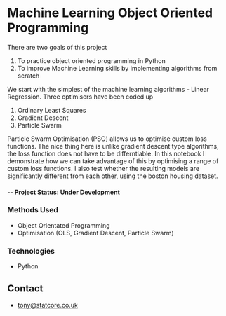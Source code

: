 # Machine Learning Object Oriented Programming
There are two goals of this project 
1) To practice object oriented programming in Python
2) To improve Machine Learning skills by implementing algorithms from scratch

We start with the simplest of the machine learning algorithms - Linear Regression. Three optimisers have been coded up
1) Ordinary Least Squares
2) Gradient Descent
3) Particle Swarm 

Particle Swarm Optimisation (PSO) allows us to optimise custom loss functions. The nice thing here is unlike gradient descent type algorithms, the loss function does not have to be differntiable. In this notebook I demonstrate how we can take advantage of this by optimising a range of custom loss functions. I also test whether the resulting models are significantly different from each other, using the boston housing dataset.



#### -- Project Status: Under Development

### Methods Used
* Object Orientated Programming
* Optimisation (OLS, Gradient Descent, Particle Swarm)

### Technologies
* Python

## Contact
* tony@statcore.co.uk
